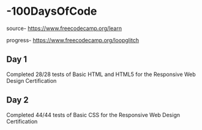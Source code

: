 # -100DaysOfCode
source- https://www.freecodecamp.org/learn

progress- https://www.freecodecamp.org/loopglitch

## Day 1
Completed 28/28 tests of Basic HTML and HTML5 for the Responsive Web Design Certification

## Day 2
Completed 44/44 tests of Basic CSS for the Responsive Web Design Certification
